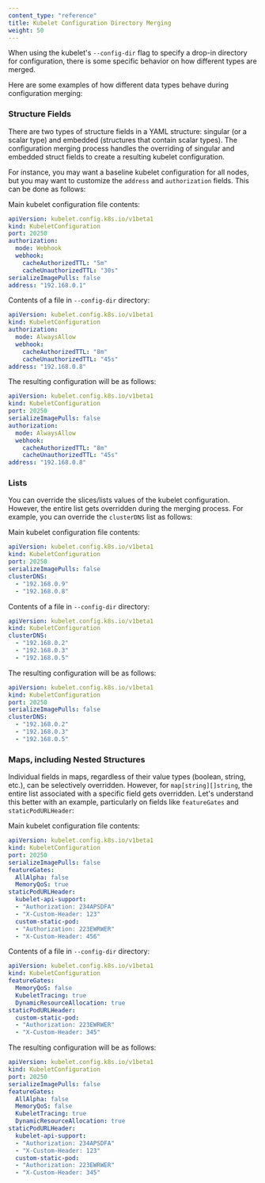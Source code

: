 ```yaml
---
content_type: "reference"
title: Kubelet Configuration Directory Merging
weight: 50
---
```


When using the kubelet's `--config-dir` flag to specify a drop-in directory for
configuration, there is some specific behavior on how different types are
merged.

Here are some examples of how different data types behave during configuration merging:

### Structure Fields
There are two types of structure fields in a YAML structure: singular (or a
scalar type) and embedded (structures that contain scalar types).
The configuration merging process handles the overriding of singular and embedded struct fields to create a resulting kubelet configuration.

For instance, you may want a baseline kubelet configuration for all nodes, but you may want to customize the `address` and `authorization` fields.
This can be done as follows:

Main kubelet configuration file contents:
```yaml
apiVersion: kubelet.config.k8s.io/v1beta1
kind: KubeletConfiguration
port: 20250
authorization:
  mode: Webhook
  webhook:
    cacheAuthorizedTTL: "5m"
    cacheUnauthorizedTTL: "30s"
serializeImagePulls: false
address: "192.168.0.1"
```

Contents of a file in `--config-dir` directory:
```yaml
apiVersion: kubelet.config.k8s.io/v1beta1
kind: KubeletConfiguration
authorization:
  mode: AlwaysAllow
  webhook:
    cacheAuthorizedTTL: "8m"
    cacheUnauthorizedTTL: "45s"
address: "192.168.0.8"
```

The resulting configuration will be as follows:
```yaml
apiVersion: kubelet.config.k8s.io/v1beta1
kind: KubeletConfiguration
port: 20250
serializeImagePulls: false
authorization:
  mode: AlwaysAllow
  webhook:
    cacheAuthorizedTTL: "8m"
    cacheUnauthorizedTTL: "45s"
address: "192.168.0.8"
```

### Lists
You can override the slices/lists values of the kubelet configuration.
However, the entire list gets overridden during the merging process.
For example, you can override the `clusterDNS` list as follows:

Main kubelet configuration file contents:
```yaml
apiVersion: kubelet.config.k8s.io/v1beta1
kind: KubeletConfiguration
port: 20250
serializeImagePulls: false
clusterDNS:
  - "192.168.0.9"
  - "192.168.0.8"
```

Contents of a file in `--config-dir` directory:
```yaml
apiVersion: kubelet.config.k8s.io/v1beta1
kind: KubeletConfiguration
clusterDNS:
  - "192.168.0.2"
  - "192.168.0.3"
  - "192.168.0.5"
```

The resulting configuration will be as follows:
```yaml
apiVersion: kubelet.config.k8s.io/v1beta1
kind: KubeletConfiguration
port: 20250
serializeImagePulls: false
clusterDNS:
  - "192.168.0.2"
  - "192.168.0.3"
  - "192.168.0.5"
```

### Maps, including Nested Structures

Individual fields in maps, regardless of their value types (boolean, string, etc.), can be selectively overridden.
However, for `map[string][]string`, the entire list associated with a specific field gets overridden.
Let's understand this better with an example, particularly on fields like `featureGates` and `staticPodURLHeader`:

Main kubelet configuration file contents:
```yaml
apiVersion: kubelet.config.k8s.io/v1beta1
kind: KubeletConfiguration
port: 20250
serializeImagePulls: false
featureGates:
  AllAlpha: false
  MemoryQoS: true
staticPodURLHeader:
  kubelet-api-support:
  - "Authorization: 234APSDFA"
  - "X-Custom-Header: 123"
  custom-static-pod:
  - "Authorization: 223EWRWER"
  - "X-Custom-Header: 456"
```

Contents of a file in `--config-dir` directory:
```yaml
apiVersion: kubelet.config.k8s.io/v1beta1
kind: KubeletConfiguration
featureGates:
  MemoryQoS: false
  KubeletTracing: true
  DynamicResourceAllocation: true
staticPodURLHeader:
  custom-static-pod:
  - "Authorization: 223EWRWER"
  - "X-Custom-Header: 345"
```

The resulting configuration will be as follows:
```yaml
apiVersion: kubelet.config.k8s.io/v1beta1
kind: KubeletConfiguration
port: 20250
serializeImagePulls: false
featureGates:
  AllAlpha: false
  MemoryQoS: false
  KubeletTracing: true
  DynamicResourceAllocation: true
staticPodURLHeader:
  kubelet-api-support:
  - "Authorization: 234APSDFA"
  - "X-Custom-Header: 123"
  custom-static-pod:
  - "Authorization: 223EWRWER"
  - "X-Custom-Header: 345"
```
